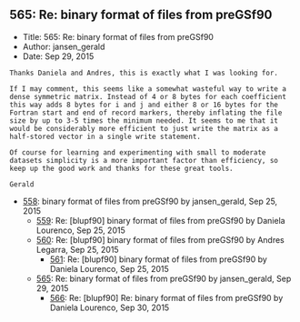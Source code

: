 ## 565: Re: binary format of files from preGSf90

- Title: 565: Re: binary format of files from preGSf90
- Author: jansen_gerald
- Date: Sep 29, 2015

```
Thanks Daniela and Andres, this is exactly what I was looking for.

If I may comment, this seems like a somewhat wasteful way to write a dense symmetric matrix. Instead of 4 or 8 bytes for each coefficient  this way adds 8 bytes for i and j and either 8 or 16 bytes for the Fortran start and end of record markers, thereby inflating the file size by up to 3-5 times the minimum needed. It seems to me that it would be considerably more efficient to just write the matrix as a half-stored vector in a single write statement. 

Of course for learning and experimenting with small to moderate datasets simplicity is a more important factor than efficiency, so keep up the good work and thanks for these great tools.

Gerald
```

- [558](0558.md): binary format of files from preGSf90 by jansen_gerald, Sep 25, 2015
    - [559](0559.md): Re: [blupf90] binary format of files from preGSf90 by Daniela Lourenco, Sep 25, 2015
    - [560](0560.md): Re: [blupf90] binary format of files from preGSf90 by Andres Legarra, Sep 25, 2015
        - [561](0561.md): Re: [blupf90] binary format of files from preGSf90 by Daniela Lourenco, Sep 25, 2015
    - [565](0565.md): Re: binary format of files from preGSf90 by jansen_gerald, Sep 29, 2015
        - [566](0566.md): Re: [blupf90] Re: binary format of files from preGSf90 by Daniela Lourenco, Sep 30, 2015

